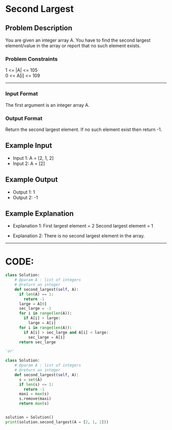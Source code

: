 # Second Largest

## Problem Description
You are given an integer array A. You have to find the second largest element/value in the array or report that no such element exists.

### Problem Constraints
1 <= |A| <= 105 </br>
0 <= A[i] <= 109

---

### Input Format
The first argument is an integer array A.

### Output Format
Return the second largest element. If no such element exist then return -1.

## Example Input
- Input 1:
  A = [2, 1, 2] 
- Input 2:
  A = [2]

## Example Output
- Output 1:
  1 
- Output 2:
 -1 

## Example Explanation

- Explanation 1:
  First largest element = 2
  Second largest element = 1
 
- Explanation 2:
  There is no second largest element in the array.

---

# CODE:

```python
class Solution:
    # @param A : list of integers
    # @return an integer
    def second_largest(self, A):
      if len(A) == 1:
        return -1
      large = A[0]
      sec_large = -1
      for i in range(len(A)):
        if A[i] > large:
          large = A[i]
      for i in range(len(A)):
        if A[i] > sec_large and A[i] < large:
          sec_large = A[i]
      return sec_large

'or'

class Solution:
    # @param A : list of integers
    # @return an integer
    def second_largest(self, A):
      s = set(A)
      if len(s) <= 1:
        return -1
      maxi = max(s)
      s.remove(maxi)
      return max(s)


solution = Solution()
print(solution.second_largest(A = [2, 1, 2]))
```
